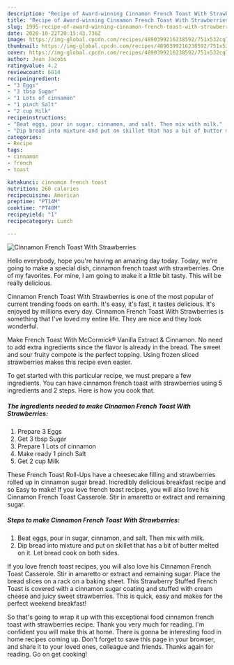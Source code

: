 ```yaml
---
description: "Recipe of Award-winning Cinnamon French Toast With Strawberries"
title: "Recipe of Award-winning Cinnamon French Toast With Strawberries"
slug: 1995-recipe-of-award-winning-cinnamon-french-toast-with-strawberries
date: 2020-10-22T20:15:43.736Z
image: https://img-global.cpcdn.com/recipes/4890399216238592/751x532cq70/cinnamon-french-toast-with-strawberries-recipe-main-photo.jpg
thumbnail: https://img-global.cpcdn.com/recipes/4890399216238592/751x532cq70/cinnamon-french-toast-with-strawberries-recipe-main-photo.jpg
cover: https://img-global.cpcdn.com/recipes/4890399216238592/751x532cq70/cinnamon-french-toast-with-strawberries-recipe-main-photo.jpg
author: Jean Jacobs
ratingvalue: 4.2
reviewcount: 6814
recipeingredient:
- "3 Eggs"
- "3 tbsp Sugar"
- "1 Lots of cinnamon"
- "1 pinch Salt"
- "2 cup Milk"
recipeinstructions:
- "Beat eggs, pour in sugar, cinnamon, and salt. Then mix with milk."
- "Dip bread into mixture and put on skillet that has a bit of butter melted on it. Let bread cook on both sides."
categories:
- Recipe
tags:
- cinnamon
- french
- toast

katakunci: cinnamon french toast 
nutrition: 260 calories
recipecuisine: American
preptime: "PT14M"
cooktime: "PT40M"
recipeyield: "1"
recipecategory: Lunch

---
```



![Cinnamon French Toast With Strawberries](https://img-global.cpcdn.com/recipes/4890399216238592/751x532cq70/cinnamon-french-toast-with-strawberries-recipe-main-photo.jpg)

Hello everybody, hope you're having an amazing day today. Today, we're going to make a special dish, cinnamon french toast with strawberries. One of my favorites. For mine, I am going to make it a little bit tasty. This will be really delicious.

Cinnamon French Toast With Strawberries is one of the most popular of current trending foods on earth. It's easy, it's fast, it tastes delicious. It's enjoyed by millions every day. Cinnamon French Toast With Strawberries is something that I've loved my entire life. They are nice and they look wonderful.

Make French Toast With McCormick® Vanilla Extract &amp; Cinnamon. No need to add extra ingredients since the flavor is already in the bread. The sweet and sour fruity compote is the perfect topping. Using frozen sliced strawberries makes this recipe even easier.


To get started with this particular recipe, we must prepare a few ingredients. You can have cinnamon french toast with strawberries using 5 ingredients and 2 steps. Here is how you cook that.

<!--inarticleads1-->

##### The ingredients needed to make Cinnamon French Toast With Strawberries:

1. Prepare 3 Eggs
1. Get 3 tbsp Sugar
1. Prepare 1 Lots of cinnamon
1. Make ready 1 pinch Salt
1. Get 2 cup Milk


These French Toast Roll-Ups have a cheesecake filling and strawberries rolled up in cinnamon sugar bread. Incredibly delicious breakfast recipe and so Easy to make! If you love french toast recipes, you will also love his Cinnamon French Toast Casserole. Stir in amaretto or extract and remaining sugar. 

<!--inarticleads2-->

##### Steps to make Cinnamon French Toast With Strawberries:

1. Beat eggs, pour in sugar, cinnamon, and salt. Then mix with milk.
1. Dip bread into mixture and put on skillet that has a bit of butter melted on it. Let bread cook on both sides.


If you love french toast recipes, you will also love his Cinnamon French Toast Casserole. Stir in amaretto or extract and remaining sugar. Place the bread slices on a rack on a baking sheet. This Strawberry Stuffed French Toast is covered with a cinnamon sugar coating and stuffed with cream cheese and juicy sweet strawberries. This is quick, easy and makes for the perfect weekend breakfast! 

So that's going to wrap it up with this exceptional food cinnamon french toast with strawberries recipe. Thank you very much for reading. I'm confident you will make this at home. There is gonna be interesting food in home recipes coming up. Don't forget to save this page in your browser, and share it to your loved ones, colleague and friends. Thanks again for reading. Go on get cooking!
